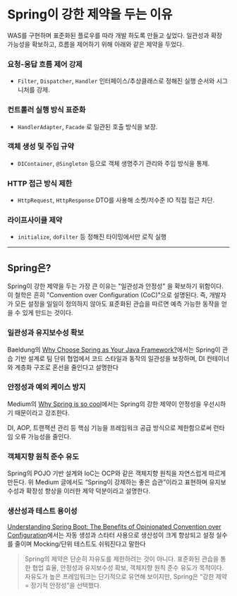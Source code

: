 # Spring이 강한 제약을 두는 이유

WAS를 구현하며 표준화된 플로우를 따라 개발 하도록 만들고 싶었다. 일관성과 확장 가능성을 확보하고, 흐름을 제어하기 위해  아래와 같은 제약을 두었다.

### 요청-응답 흐름 제어 강제
- `Filter`, `Dispatcher`, `Handler` 인터페이스/추상클래스로 정해진 실행 순서와 시그니처를 강제.

### 컨트롤러 실행 방식 표준화
- `HandlerAdapter`, `Facade` 로 일관된 호출 방식을 보장.

### 객체 생성 및 주입 규약
- `DIContainer`, `@Singleton` 등으로 객체 생명주기 관리와 주입 방식을 통제.

### HTTP 접근 방식 제한
- `HttpRequest`, `HttpResponse` DTO를 사용해 소켓/저수준 IO 직접 접근 차단.

### 라이프사이클 제약
- `initialize`, `doFilter` 등 정해진 타이밍에서만 로직 실행

---

## Spring은?

Spring이 강한 제약을 두는 가장 큰 이유는 "일관성과 안정성" 을 확보하기 위함이다. 
이 철학은 흔히 "Convention over Configuration (CoC)"으로 설명된다. 즉, 개발자가 모든 설정을 일일이 정의하지 않아도 표준화된 관습을 따르면 예측 가능한 동작을 얻을 수 있게 만드는 것이다.

### 일관성과 유지보수성 확보
Baeldung의 [Why Choose Spring as Your Java Framework?](https://www.baeldung.com/spring-why-to-choose)에서는 Spring이 관습 기반 설계로 팀 단위 협업에서 코드 스타일과 동작의 일관성을 보장하며, DI 컨테이너와 계층화 구조로 혼선을 줄인다고 설명한다

### 안정성과 예외 케이스 방지
Medium의 [Why Spring is so cool](https://wkrzywiec.medium.com/why-spring-framework-is-so-cool-8472ceabaab1)에서는 Spring의 강한 제약이 안정성을 우선시하기 때문이라고 강조한다.

DI, AOP, 트랜잭션 관리 등 핵심 기능을 프레임워크 공급 방식으로 제한함으로써 런타임 오류 가능성을 줄인다.

### 객체지향 원칙 준수 유도
Spring의 POJO 기반 설계와 IoC는 OCP와 같은 객체지향 원칙을 자연스럽게 따르게 만든다. 
위 Medium 글에서도 “Spring이 강제하는 좋은 습관”이라고 표현하며 유지보수성과 확장성 향상을 이러한 제약 덕분이라고 설명한다.


### 생산성과 테스트 용이성
[Understanding Spring Boot: The Benefits of Opinionated Convention over Configuration](https://trendingsource.github.io/2024-01-10-understanding-spring-boot-the-benefits-of-opinionated-convention-over-configuration/)에서는
자동 생성과 스타터 사용으로 생산성이 크게 향상되고 설정 실수를 줄이며 Mocking/단위 테스트도 쉬워진다고 말한다


>
> Spring의 제약은 단순히 자유도를 제한하려는 것이 아니다. 표준화된 관습을 통한 협업 효율, 안정성과 유지보수성 확보, 객체지향 원칙 준수 유도가 목적이다.  
> 자유도가 높은 프레임워크는 단기적으로 유연해 보이지만, Spring은 “강한 제약 = 장기적 안정성”을 선택했다.

